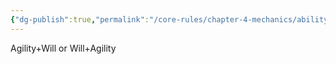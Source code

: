 ```yaml
---
{"dg-publish":true,"permalink":"/core-rules/chapter-4-mechanics/ability-check-combinations/agility-will/"}
---
```


Agility+Will or Will+Agility